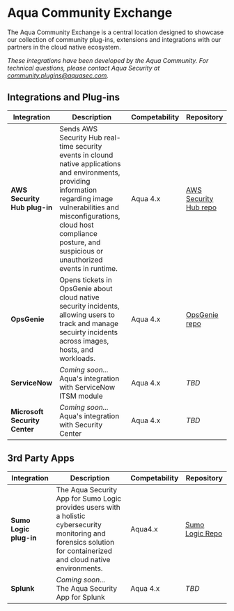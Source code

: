 # Aqua Community Exchange

The Aqua Community Exchange is a central location designed to showcase our collection of community plug-ins, extensions and integrations with our partners in the cloud native ecosystem.

_These integrations have been developed by the Aqua Community. For technical questions, please contact Aqua Security at community.plugins@aquasec.com._

## Integrations and Plug-ins

|Integration|Description|Competability|Repository|
|-----------|-----------|-------------|----|
|**AWS Security Hub plug-in**| Sends AWS Security Hub real-time security events in clound native applications and environments, providing  information regarding image vulnerabilities and misconfigurations, cloud host compliance posture, and suspicious or unauthorized events in runtime.|Aqua 4.x|[AWS Security Hub repo](https://github.com/aquasecurity/aws-security-hub-plugin)|
|**OpsGenie**|Opens tickets in OpsGenie about cloud native security incidents, allowing users to track and manage secuirty incidents across images, hosts, and workloads.|Aqua 4.x|[OpsGenie repo](https://github.com/aquasecurity/opsgenie-plugin)|
|**ServiceNow**|_Coming soon..._<br>Aqua's integration with ServiceNow ITSM module|Aqua 4.x|_TBD_|
|**Microsoft Security Center**|_Coming soon..._<br>Aqua's integration with Security Center|Aqua 4.x|_TBD_|

## 3rd Party Apps

|Integration|Description|Competability|Repository|
|-----------|-----------|-------------|----|
|**Sumo Logic plug-in**| The Aqua Security App for Sumo Logic provides users with a holistic cybersecurity monitoring and forensics solution for containerized and cloud native environments.|Aqua4.x|[Sumo Logic Repo](https://github.com/aquasecurity/Sumo-Logic-App/)|
|**Splunk**|_Coming soon..._<br>The Aqua Security App for Splunk|Aqua 4.x|_TBD_|
